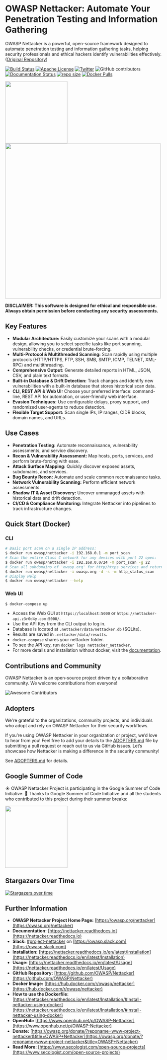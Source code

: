 # OWASP Nettacker: Automate Your Penetration Testing and Information Gathering

OWASP Nettacker is a powerful, open-source framework designed to automate penetration testing and information gathering tasks, helping security professionals and ethical hackers identify vulnerabilities effectively.  ([Original Repository](https://github.com/OWASP/Nettacker))

[![Build Status](https://github.com/OWASP/Nettacker/actions/workflows/ci_cd.yml/badge.svg?branch=master)](https://github.com/OWASP/Nettacker/actions/workflows/ci_cd.yml/badge.svg?branch=master)
[![Apache License](https://img.shields.io/badge/License-Apache%20v2-green.svg)](https://github.com/OWASP/Nettacker/blob/master/LICENSE)
[![Twitter](https://img.shields.io/badge/Twitter-@iotscan-blue.svg)](https://twitter.com/iotscan)
![GitHub contributors](https://img.shields.io/github/contributors/OWASP/Nettacker)
[![Documentation Status](https://readthedocs.org/projects/nettacker/badge/?version=latest)](https://nettacker.readthedocs.io/en/latest/?badge=latest)
[![repo size ](https://img.shields.io/github/repo-size/OWASP/Nettacker)](https://github.com/OWASP/Nettacker)
[![Docker Pulls](https://img.shields.io/docker/pulls/owasp/nettacker)](https://hub.docker.com/r/owasp/nettacker)


<img src="https://raw.githubusercontent.com/OWASP/Nettacker/master/nettacker/web/static/img/owasp-nettacker.png" width="200"><img src="https://raw.githubusercontent.com/OWASP/Nettacker/master/nettacker/web/static/img/owasp.png" width="500">


**DISCLAIMER: This software is designed for ethical and responsible use.  Always obtain permission before conducting any security assessments.**

## Key Features

*   **Modular Architecture:** Easily customize your scans with a modular design, allowing you to select specific tasks like port scanning, vulnerability checks, or credential brute-forcing.
*   **Multi-Protocol & Multithreaded Scanning:** Scan rapidly using multiple protocols (HTTP/HTTPS, FTP, SSH, SMB, SMTP, ICMP, TELNET, XML-RPC) and multithreading.
*   **Comprehensive Output:** Generate detailed reports in HTML, JSON, CSV, and plain text formats.
*   **Built-in Database & Drift Detection:** Track changes and identify new vulnerabilities with a built-in database that stores historical scan data.
*   **CLI, REST API & Web UI:** Choose your preferred interface: command-line, REST API for automation, or user-friendly web interface.
*   **Evasion Techniques:**  Use configurable delays, proxy support, and randomized user-agents to reduce detection.
*   **Flexible Target Support:**  Scan single IPs, IP ranges, CIDR blocks, domain names, and URLs.

## Use Cases

*   **Penetration Testing:** Automate reconnaissance, vulnerability assessments, and service discovery.
*   **Recon & Vulnerability Assessment:** Map hosts, ports, services, and perform brute-forcing with ease.
*   **Attack Surface Mapping:** Quickly discover exposed assets, subdomains, and services.
*   **Bug Bounty Recon:** Automate and scale common reconnaissance tasks.
*   **Network Vulnerability Scanning:** Perform efficient network assessments.
*   **Shadow IT & Asset Discovery:** Uncover unmanaged assets with historical data and drift detection.
*   **CI/CD & Compliance Monitoring:** Integrate Nettacker into pipelines to track infrastructure changes.

## Quick Start (Docker)

### CLI

```bash
# Basic port scan on a single IP address:
$ docker run owasp/nettacker -i 192.168.0.1 -m port_scan
# Scan the entire Class C network for any devices with port 22 open:
$ docker run owasp/nettacker -i 192.168.0.0/24 -m port_scan -g 22
# Scan all subdomains of 'owasp.org' for http/https services and return HTTP status code
$ docker run owasp/nettacker -i owasp.org -d -s -m http_status_scan
# Display Help
$ docker run owasp/nettacker --help
```

### Web UI

```bash
$ docker-compose up 
```

*   Access the Web GUI at `https://localhost:5000` or `https://nettacker-api.z3r0d4y.com:5000/`.
*   Use the API Key from the CLI output to log in.
*   Database is located at `.nettacker/data/nettacker.db` (SQLite).
*   Results are saved in `.nettacker/data/results`.
*   `docker-compose` shares your nettacker folder.
*   To see the API key, run `docker logs nettacker_nettacker`.
*   For more details and installation without docker, visit the [documentation](https://nettacker.readthedocs.io/en/latest/Installation).

## Contributions and Community

OWASP Nettacker is an open-source project driven by a collaborative community.  We welcome contributions from everyone!

![Awesome Contributors](https://contrib.rocks/image?repo=OWASP/Nettacker)

## Adopters

We're grateful to the organizations, community projects, and individuals who adopt and rely on OWASP Nettacker for their security workflows.

If you’re using OWASP Nettacker in your organization or project, we’d love to hear from you! Feel free to add your details to the [ADOPTERS.md](ADOPTERS.md) file by submitting a pull request or reach out to us via GitHub issues. Let’s showcase how Nettacker is making a difference in the security community!

See [ADOPTERS.md](ADOPTERS.md) for details.

## Google Summer of Code

☀️ OWASP Nettacker Project is participating in the Google Summer of Code Initiative. 🙏 Thanks to Google Summer of Code Initiative and all the students who contributed to this project during their summer breaks:

<a href="https://summerofcode.withgoogle.com"><img src="https://betanews.com/wp-content/uploads/2016/03/vertical-GSoC-logo.jpg" width="200"></img></a>

## Stargazers Over Time

[![Stargazers over time](https://starchart.cc/OWASP/Nettacker.svg)](https://starchart.cc/OWASP/Nettacker)

## Further Information

*   **OWASP Nettacker Project Home Page:** [https://owasp.org/nettacker](https://owasp.org/nettacker)
*   **Documentation:** [https://nettacker.readthedocs.io](https://nettacker.readthedocs.io)
*   **Slack:** [#project-nettacker](https://owasp.slack.com/archives/CQZGG24FQ) on [https://owasp.slack.com](https://owasp.slack.com)
*   **Installation:** [https://nettacker.readthedocs.io/en/latest/Installation](https://nettacker.readthedocs.io/en/latest/Installation)
*   **Usage:** [https://nettacker.readthedocs.io/en/latest/Usage](https://nettacker.readthedocs.io/en/latest/Usage)
*   **GitHub Repository:** [https://github.com/OWASP/Nettacker](https://github.com/OWASP/Nettacker)
*   **Docker Image:** [https://hub.docker.com/r/owasp/nettacker](https://hub.docker.com/r/owasp/nettacker)
*   **How to use the Dockerfile:** [https://nettacker.readthedocs.io/en/latest/Installation/#install-nettacker-using-docker](https://nettacker.readthedocs.io/en/latest/Installation/#install-nettacker-using-docker)
*   **OpenHub:** [https://www.openhub.net/p/OWASP-Nettacker](https://www.openhub.net/p/OWASP-Nettacker)
*   **Donate:** [https://owasp.org/donate/?reponame=www-project-nettacker&title=OWASP+Nettacker](https://owasp.org/donate/?reponame=www-project-nettacker&title=OWASP+Nettacker)
*   **Read More:** [https://www.secologist.com/open-source-projects](https://www.secologist.com/open-source-projects)